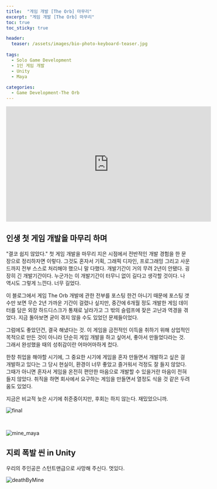 ```yaml
---
title:  "게임 개발 [The Orb] 마무리"
excerpt: "게임 개발 [The Orb] 마무리"
toc: true
toc_sticky: true

header:
  teaser: /assets/images/bio-photo-keyboard-teaser.jpg
  
tags:
  - Solo Game Development
  - 1인 게임 개발
  - Unity
  - Maya
  
categories:
  - Game Development-The Orb
---
```


<iframe width="560" height="315" src="https://www.youtube.com/embed/tBlPtFdJJOw&ab_channel=Ronick" frameborder="0" allowfullscreen></iframe>

## 인생 첫 게임 개발을 마무리 하며

"결코 쉽지 않았다." 첫 게임 개발을 마무리 지은 시점에서 전반적인 개발 경험을 한 문장으로 정리하자면 이렇다. 그것도 혼자서 기획, 그래픽 디자인, 프로그래밍 그리고 사운드까지 
전부 스스로 처리해야 했으니 말 다했다. 개발기간이 거의 무려 2년이 안됐다. 굉장히 긴 개발기간이다. 누군가는 이 개발기간이 터무니 없이 길다고 생각할 것이다. 나 역시도 그렇게
느낀다. 너무 길었다. <br>

이 블로그에서 게임 The Orb 개발에 관한 전부를 포스팅 한건 아니기 때문에 포스팅 갯수만 보면 무슨 2년 가까운 기간이 걸렸나 싶지만, 중간에 6개월 정도 개발한 게임 데이터를 담은 
외장 하드디스크가 통채로 날라가고 그 밖의 슬럼프에 잦은 고난과 역경을 겪었다. 지금 돌아보면 굳이 겪지 않을 수도 있었던 문제들이었다. <br>

그럼에도 좋았던건, 결국 해냈다는 것. 이 게임을 금전적인 이득을 취하기 위해 상업적인 목적으로 만든 것이 아니라 단순히 게임 개발을 하고 싶어서, 좋아서 만들었다라는 것.
그래서 완성했을 때의 성취감이란 어마어마하게 컸다.<br>

한창 취업을 해야할 시기에, 그 중요한 시기에 게임을 혼자 만들면서 개발하고 싶은 걸 개발하고 있다는 그 당시 현실이, 환경이 너무 좋았고 즐거워서 걱정도 잘 들지 않았다. 
그때가 아니면 혼자서 게임을 온전히 편안한 마음으로 개발할 수 있을거란 마음이 전혀 들지 않았다. 취직을 하면 회사에서 요구하는 게임을 만들면서 열정도 식을 것 같은 두려움도
있었다. <br>


지금은 비교적 늦은 시기에 취준중이지만, 후회는 하지 않는다. 재밌었으니까.<br>

![final](https://user-images.githubusercontent.com/73280175/105633093-f77b6b00-5e99-11eb-8464-ab7c75be363d.gif)


<br>

![mine_maya](https://user-images.githubusercontent.com/73280175/105580875-62616f00-5dd2-11eb-94a0-5006d4602ea5.gif)


## 지뢰 폭발 씬 in Unity

우리의 주인공은 스턴트맨급으로 사망해 주신다. 멋있다.

![deathByMine](https://user-images.githubusercontent.com/73280175/105580930-b8cead80-5dd2-11eb-8f91-5ed705a3d0b7.gif)

